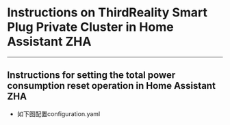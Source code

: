 # **Instructions on ThirdReality Smart Plug Private Cluster in Home Assistant ZHA**

----  

## Instructions for setting the total power consumption reset operation in Home Assistant ZHA

- 如下图配置configuration.yaml
  
  <img title="" src="file:///./assets/mdpicture/config_configuration.yaml.png" alt="">
